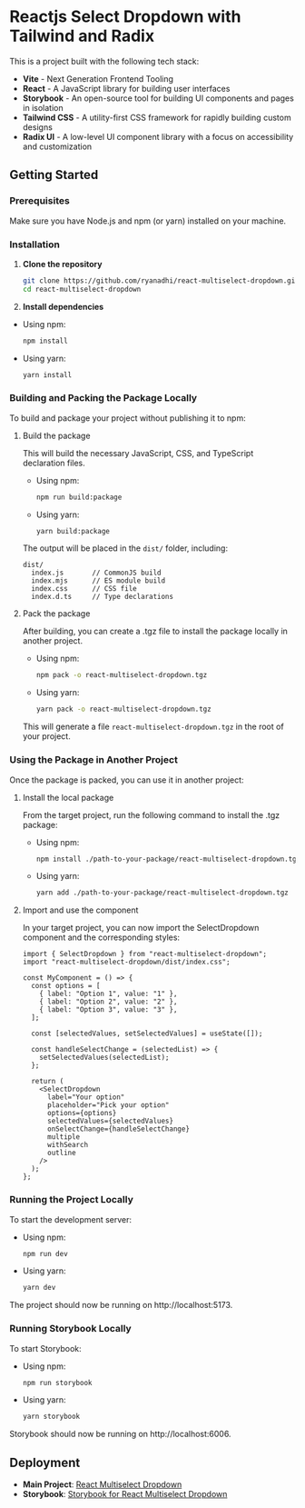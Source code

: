 # Reactjs Select Dropdown with Tailwind and Radix

This is a project built with the following tech stack:

- **Vite** - Next Generation Frontend Tooling
- **React** - A JavaScript library for building user interfaces
- **Storybook** - An open-source tool for building UI components and pages in isolation
- **Tailwind CSS** - A utility-first CSS framework for rapidly building custom designs
- **Radix UI** - A low-level UI component library with a focus on accessibility and customization

## Getting Started

### Prerequisites

Make sure you have Node.js and npm (or yarn) installed on your machine.

### Installation

1. **Clone the repository**

   ```bash
   git clone https://github.com/ryanadhi/react-multiselect-dropdown.git
   cd react-multiselect-dropdown
   ```

2. **Install dependencies**

- Using npm:

  ```bash
  npm install
  ```

- Using yarn:

  ```bash
  yarn install
  ```

### Building and Packing the Package Locally
To build and package your project without publishing it to npm:
1.	Build the package

    This will build the necessary JavaScript, CSS, and TypeScript declaration files.
    - Using npm:

      ```bash
      npm run build:package
      ```
    - Using yarn:

      ```bash
      yarn build:package
      ```

    The output will be placed in the `dist/` folder, including:
    ```
    dist/
      index.js       // CommonJS build
      index.mjs      // ES module build
      index.css      // CSS file
      index.d.ts     // Type declarations
    ```
2.	Pack the package

    After building, you can create a .tgz file to install the package locally in another project.
    - Using npm:

      ```bash
      npm pack -o react-multiselect-dropdown.tgz
      ```
    - Using yarn:

      ```bash
      yarn pack -o react-multiselect-dropdown.tgz
      ```
    This will generate a file `react-multiselect-dropdown.tgz` in the root of your project.

### Using the Package in Another Project
Once the package is packed, you can use it in another project:
1.	Install the local package
    
    From the target project, run the following command to install the .tgz package:

    - Using npm:

      ```bash
      npm install ./path-to-your-package/react-multiselect-dropdown.tgz
      ```
    - Using yarn:

      ```bash
      yarn add ./path-to-your-package/react-multiselect-dropdown.tgz
      ```

2. Import and use the component

    In your target project, you can now import the SelectDropdown component and the corresponding styles:

    ```
    import { SelectDropdown } from "react-multiselect-dropdown";
    import "react-multiselect-dropdown/dist/index.css";

    const MyComponent = () => {
      const options = [
        { label: "Option 1", value: "1" },
        { label: "Option 2", value: "2" },
        { label: "Option 3", value: "3" },
      ];

      const [selectedValues, setSelectedValues] = useState([]);

      const handleSelectChange = (selectedList) => {
        setSelectedValues(selectedList);
      };

      return (
        <SelectDropdown
          label="Your option"
          placeholder="Pick your option"
          options={options}
          selectedValues={selectedValues}
          onSelectChange={handleSelectChange}
          multiple
          withSearch
          outline
        />
      );
    };
    ```

### Running the Project Locally

To start the development server:

- Using npm:

  ```bash
  npm run dev
  ```

- Using yarn:

  ```bash
  yarn dev
  ```

The project should now be running on http://localhost:5173.

### Running Storybook Locally

To start Storybook:

- Using npm:

  ```bash
  npm run storybook
  ```

- Using yarn:

  ```bash
  yarn storybook
  ```

Storybook should now be running on http://localhost:6006.

## Deployment

- **Main Project**: [React Multiselect Dropdown](https://react-multiselect-dropdown.netlify.app/)
- **Storybook**: [Storybook for React Multiselect Dropdown](https://storybook-react-multiselect.netlify.app/)
